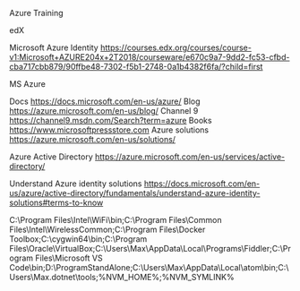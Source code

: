 Azure Training




edX

Microsoft Azure Identity
https://courses.edx.org/courses/course-v1:Microsoft+AZURE204x+2T2018/courseware/e670c9a7-9dd2-fc53-cfbd-cba717cbb879/90ffbe48-7302-f5b1-2748-0a1b4382f6fa/?child=first




MS Azure

Docs
https://docs.microsoft.com/en-us/azure/
Blog
https://azure.microsoft.com/en-us/blog/
Channel 9
https://channel9.msdn.com/Search?term=azure
Books
https://www.microsoftpressstore.com
Azure solutions
https://azure.microsoft.com/en-us/solutions/

Azure Active Directory
https://azure.microsoft.com/en-us/services/active-directory/


Understand Azure identity solutions
https://docs.microsoft.com/en-us/azure/active-directory/fundamentals/understand-azure-identity-solutions#terms-to-know

C:\Program Files\Intel\WiFi\bin\;C:\Program Files\Common Files\Intel\WirelessCommon\;C:\Program Files\Docker Toolbox;C:\cygwin64\bin;C:\Program Files\Oracle\VirtualBox;C:\Users\Max\AppData\Local\Programs\Fiddler;C:\Program Files\Microsoft VS Code\bin;D:\ProgramStandAlone;C:\Users\Max\AppData\Local\atom\bin;C:\Users\Max\.dotnet\tools;%NVM_HOME%;%NVM_SYMLINK%

